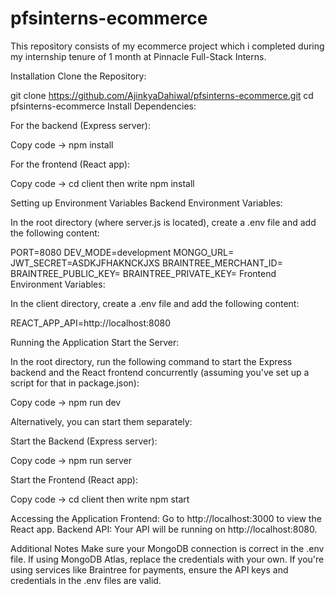 # pfsinterns-ecommerce
This repository consists of my ecommerce project which i completed during my internship tenure of 1 month at Pinnacle Full-Stack Interns.

Installation
Clone the Repository:


git clone https://github.com/AjinkyaDahiwal/pfsinterns-ecommerce.git
cd pfsinterns-ecommerce
Install Dependencies:

For the backend (Express server):

Copy code -> npm install

For the frontend (React app):

Copy code -> cd client then write npm install


Setting up Environment Variables
Backend Environment Variables:

In the root directory (where server.js is located), create a .env file and add the following content:

PORT=8080
DEV_MODE=development
MONGO_URL=
JWT_SECRET=ASDKJFHAKNCKJXS
BRAINTREE_MERCHANT_ID=
BRAINTREE_PUBLIC_KEY=
BRAINTREE_PRIVATE_KEY=
Frontend Environment Variables:

In the client directory, create a .env file and add the following content:

REACT_APP_API=http://localhost:8080



Running the Application
Start the Server:

In the root directory, run the following command to start the Express backend and the React frontend concurrently (assuming you've set up a script for that in package.json):


Copy code -> npm run dev



Alternatively, you can start them separately:

Start the Backend (Express server):


Copy code -> npm run server

Start the Frontend (React app):


Copy code -> cd client then write npm start


Accessing the Application
Frontend: Go to http://localhost:3000 to view the React app.
Backend API: Your API will be running on http://localhost:8080.

Additional Notes
Make sure your MongoDB connection is correct in the .env file. If using MongoDB Atlas, replace the credentials with your own.
If you're using services like Braintree for payments, ensure the API keys and credentials in the .env files are valid.

